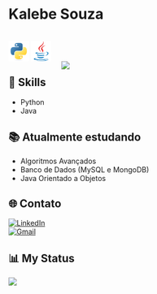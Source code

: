 # Kalebe Souza

<div style="display: inline_block"><br>
  <img align="center" alt="Kalebe-Python" height="40" width="40" src="https://raw.githubusercontent.com/devicons/devicon/master/icons/python/python-original.svg">
  <img align="center" alt="Kalebe-Java" height="40" width="40" src="https://raw.githubusercontent.com/devicons/devicon/master/icons/java/java-original.svg">
</div>

<img src="https://raw.githubusercontent.com/MicaelliMedeiros/micaellimedeiros/master/image/computer-illustration.png" min-width="400px" max-width="400px" width="400px" align="right">

## 🐍 Skills
- Python
- Java

## 📚 Atualmente estudando
- Algoritmos Avançados
- Banco de Dados (MySQL e MongoDB)
- Java Orientado a Objetos

## 🌐 Contato

[![LinkedIn](https://img.shields.io/badge/LinkedIn-Kalebe%20Souza-blue?style=for-the-badge&logo=linkedin)](https://www.linkedin.com/in/kalebe-souza-silva-339188334/)  
[![Gmail](https://img.shields.io/badge/Gmail-kalebesouza.cc%40email.com-red?style=for-the-badge&logo=gmail)](mailto:kalebesouza.cc@gmail.com)

## 📊 My Status

<div align="left">
  <img height="180em" src="https://github-readme-stats.vercel.app/api/top-langs/?username=KalebeSouza-dev&layout=compact&langs_count=6&theme=dracula"/>
</div>
